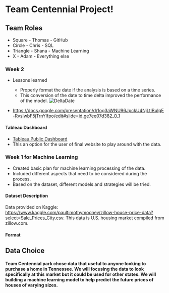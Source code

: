 # Team Centennial Project!

## Team Roles
* Square - Thomas - GitHub
* Circle - Chris - SQL
* Triangle - Shana - Machine Learning
* X - Adam - Everything else

### Week 2
* Lessons learned
	* Properly format the date if the analysis is based on a time series.
	* This conversion of the date to time delta improved the performance of the model. 
![DeltaDate](https://github.com/trallen09/team_centennial_park/blob/main/images/DeltaDate2.png)

* https://docs.google.com/presentation/d/1og3aWNU96JpckU4NjLtIBuIgE-RvslwbF5jTrnYlfpo/edit#slide=id.ge7ee07d382_0_1

#### Tableau Dashboard
* [Tableau Public Dashboard](https://public.tableau.com/views/TNHousingForecastandMap/TN_House_Forecast?:language=en-US&publish=yes&:display_count=n&:origin=viz_share_link)
* This an option for the user of final website to play around with the data.

### Week 1 for Machine Learning
* Created basic plan for machine learning processing of the data.
* Included different aspects that need to be considered during the process.
* Based on the dataset, different models and strategies will be tried.

#### Dataset Description
Data provided on Kaggle: https://www.kaggle.com/paultimothymooney/zillow-house-price-data?select=Sale_Prices_City.csv. This data is U.S. housing market compiled from zillow.com.   
#### Format


## Data Choice

#### Team Centennial park chose data that useful to anyone looking to purchase a home in Tennessee. We will focusing the data to look specifically at this market but it could be used for other states. We will building a machine learning model to help predict the future prices of houses of varying sizes.

